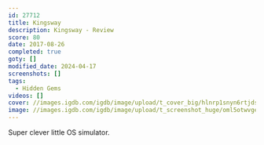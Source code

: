 ```yaml
---
id: 27712
title: Kingsway
description: Kingsway - Review
score: 80
date: 2017-08-26
completed: true
goty: []
modified_date: 2024-04-17
screenshots: []
tags:
  - Hidden Gems
videos: []
cover: //images.igdb.com/igdb/image/upload/t_cover_big/hlnrp1snyn6rtjdsdrdf.jpg
image: //images.igdb.com/igdb/image/upload/t_screenshot_huge/oml5otwvgeuk7q9mrxnb.jpg
---
```

Super clever little OS simulator.